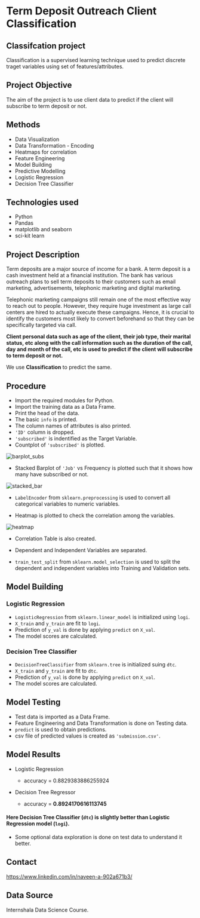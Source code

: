 
# Term Deposit Outreach Client Classification
## Classifcation project
Classification is a supervised learning technique used to predict discrete traget variables using set of features/attributes.

## Project Objective
The aim of the project is to use client data to predict if the client will subscribe to term deposit or not.

## Methods
- Data Visualization
- Data Transformation - Encoding
- Heatmaps for correlation
- Feature Engineering
- Model Building
- Predictive Modelling
- Logistic Regression
- Decision Tree Classifier

## Technologies used
- Python
- Pandas
- matplotlib and seaborn
- sci-kit learn

## Project Description
Term deposits are a major source of income for a bank. A term deposit is a cash investment held at a financial institution. The bank has various outreach plans to sell term deposits to their
customers such as email marketing, advertisements, telephonic marketing
and digital marketing.

Telephonic marketing campaigns still remain one of the most effective way
to reach out to people. However, they require huge investment as large call centers are hired to actually execute these campaigns. Hence, it is crucial
to identify the customers most likely to convert beforehand so that they can
be specifically targeted via call. 

**Client personal data such as age of the client, their job type, their marital status, etc along with the call information such as the duration of the call, day and month of the call, etc is used to predict if the client will subscribe to term deposit or not.**



We use __Classification__ to predict the same.

## Procedure
- Import the required modules for Python.
- Import the training data as a Data Frame.
- Print the head of the data.
- The basic `info` is printed.
- The column names of attributes is also printed.
- `'ID'` column is dropped.
- `'subscribed'` is indentified as the Target Variable.
- Countplot of `'subscribed'` is plotted.

![barplot_subs](https://github.com/navi1910/Bank_term_Deposit_Classification/blob/master/barplot_subscribed.png 'barplot_subs')

- Stacked Barplot of `'Job'` vs Frequency is plotted such that it shows how many have subscribed or not. 

![stacked_bar](https://github.com/navi1910/Bank_term_Deposit_Classification/blob/master/job_stacked_subscribed.png 'stacked_bar')

- `LabelEncoder` from `sklearn.preprocessing` is used to convert all categorical variables to numeric variables.

- Heatmap is plotted to check the correlation among the variables.

![heatmap](https://github.com/navi1910/Bank_term_Deposit_Classification/blob/master/heatmap.png 'heatmap')

- Correlation Table is also created.

- Dependent and Independent Variables are separated.
- `train_test_split` from `sklearn.model_selection` is used to split the dependent and independent variables into Training and Validation sets.

## Model Building
### Logistic Regression
- `LogisticRegression` from `sklearn.linear_model` is initialized using `logi`.
- `X_train` and `y_train` are fit to `logi`.
- Prediction of `y_val` is done by applying `predict` on `X_val`.
- The model scores are calculated.

### Decision Tree Classifier
- `DecisionTreeClassifier` from `sklearn.tree` is initialized suing `dtc`.
- `X_train` and `y_train` are fit to `dtc`.
- Prediction of `y_val` is done by applying `predict` on `X_val`.
- The model scores are calculated.

## Model Testing
- Test data is imported as a Data Frame.
- Feature Engineering and Data Transformation is done on Testing data.
- `predict` is used to obtain predictions.
- csv file of predicted values is created as `'submission.csv'`.

## Model Results
- Logistic Regression
    - accuracy = 0.8829383886255924

- Decision Tree Regressor
    - accuracy = **0.8924170616113745**

#### Here Decision Tree Classifier (`dtc`) is slightly better than Logistic Regression model (`logi`).
- Some optional data exploration is done on test data to understand it better. 

## Contact
https://www.linkedin.com/in/naveen-a-902a671b3/

## Data Source
Internshala Data Science Course.
